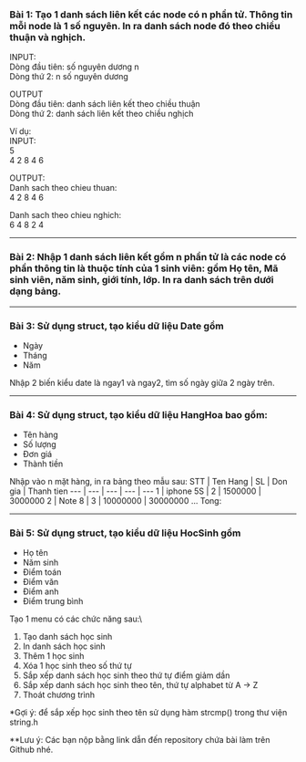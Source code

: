 ### Bài 1: Tạo 1 danh sách liên kết các node có n phần tử. Thông tin mỗi node là 1 số nguyên. In ra danh sách node đó theo chiều thuận và nghịch.
INPUT:\
Dòng đầu tiên: số nguyên dương n\
Dòng thứ 2: n số nguyên dương

OUTPUT\
Dòng đầu tiên: danh sách liên kết theo chiều thuận\
Dòng thứ 2: danh sách liên kết theo chiều nghịch

Ví dụ:\
INPUT:\
5\
4 2 8 4 6

OUTPUT:\
Danh sach theo chieu thuan:\
4 2 8 4 6

Danh sach theo chieu nghich:\
6 4 8 2 4

---

### Bài 2: Nhập 1 danh sách liên kết gồm n phần tử là các node có phần thông tin là thuộc tính của 1 sinh viên: gồm Họ tên, Mã sinh viên, năm sinh, giới tính, lớp. In ra danh sách trên dưới dạng bảng.

---

### Bài 3: Sử dụng struct, tạo kiểu dữ liệu Date gồm
- Ngày
- Tháng
- Năm

Nhập 2 biến kiểu date là ngay1 và ngay2, tìm số ngày giữa 2 ngày trên.

---

### Bài 4: Sử dụng struct, tạo kiểu dữ liệu HangHoa bao gồm:
- Tên hàng
- Số lượng
- Đơn giá
- Thành tiền

Nhập vào n mặt hàng, in ra bảng theo mẫu sau:
STT  | Ten Hang | SL | Don gia | Thanh tien
--- | --- | --- | --- | ---
1 | iphone 5S | 2 | 1500000 | 3000000
2 | Note 8 | 3 | 10000000 | 30000000
...
Tong: 

---

### Bài 5: Sử dụng struct, tạo kiểu dữ liệu HocSinh gồm
- Họ tên
- Năm sinh
- Điểm toán
- Điểm văn
- Điểm anh
- Điểm trung bình

Tạo 1 menu có các chức năng sau:\
1. Tạo danh sách học sinh
2. In danh sách học sinh
3. Thêm 1 học sinh
4. Xóa 1 học sinh theo số thứ tự
5. Sắp xếp danh sách học sinh theo thứ tự điểm giảm dần
6. Sắp xếp danh sách học sinh theo tên, thứ tự alphabet từ A -> Z
0. Thoát chương trình

*Gợi ý: để sắp xếp học sinh theo tên sử dụng hàm strcmp() trong thư viện string.h

**Lưu ý: Các bạn nộp bằng link dẫn đến repository chứa bài làm trên Github nhé.
